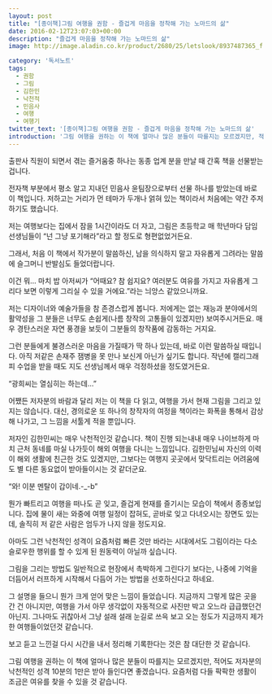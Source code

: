 ```yaml
---
layout: post
title: "[종이책]그림 여행을 권함 - 즐겁게 마음을 정착해 가는 노마드의 삶"
date: 2016-02-12T23:07:03+00:00
description: "즐겁게 마음을 정착해 가는 노마드의 삶"
image: http://image.aladin.co.kr/product/2680/25/letslook/8937487365_f.jpg

category: '독서노트'  
tags: 
  - 권함
  - 그림
  - 김한민
  - 낙천적
  - 민음사
  - 여행
  - 여행기
twitter_text: '[종이책]그림 여행을 권함 - 즐겁게 마음을 정착해 가는 노마드의 삶'
introduction: '그림 여행을 권하는 이 책에 얼마나 많은 분들이 따를지는 모르겠지만, 적어도 저자분의 낙천적인 성격 10분의 1만은 받아 들인다면 좋겠습니다. 요즘처럼 다들 팍팍한 생활이 조금은 여유를 찾을 수 있을 것 같습니다.'
---
```


출판사 직원이 되면서 겪는 즐거움중 하나는 동종 업계 분을 만날 때 간혹 책을 선물받는 겁니다.

전자책 부분에서 평소 알고 지내던 민음사 윤팀장으로부터 선물 하나를 받았는데 바로 이 책입니다. 저하고는 거리가 먼 테마가 두개나 얽혀 있는 책이라서 처음에는 약간 주저하기도 했습니다.

저는 여행보다는 집에서 잠을 1시간이라도 더 자고, 그림은 초등학교 매 학년마다 담임 선생님들이 &#8220;넌 그냥 포기해라&#8221;라고 할 정도로 형편없었거든요.

그래서, 처음 이 책에서 작가분이 말씀하신, 남을 의식하지 말고 자유롭게 그려라는 말씀에 슬그머니 반발심도 들었더랍니다.

이건 뭐&#8230; 마치 밥 아저씨가 &#8220;어때요? 참 쉽지요? 여러분도 여유를 가지고 자유롭게 그리다 보면 이렇게 그리실 수 있을 거에요.&#8221;라는 늬앙스 같았으니까요.

저는 디자이너와 예술가들을 참 존경스럽게 봅니다. 저에게는 없는 재능과 분야에서의 활약성을 그 분들은 너무도 손쉽게(나름 창작의 고통들이 있겠지만) 보여주시거든요. 매우 경탄스러운 자연 풍경을 보듯이 그분들의 창작품에 감동하는 거지요.

그런 분들에게 불경스러운 마음을 가질때가 딱 하나 있는데, 바로 이런 말씀하실 때입니다. 아직 저같은 손재주 잼병을 못 만나 보신게 아닌가 싶기도 합니다. 작년에 캘리그래피 수업을 받을 때도 지도 선생님께서 매우 걱정하셨을 정도였거든요.

&#8220;광희씨는 열심히는 하는데&#8230;&#8221;

어쨌든 저자분의 바람과 달리 저는 이 책을 다 읽고, 여행을 가서 현재 그림을 그리고 있지는 않습니다. 대신, 경의로운 또 하나의 창작자의 여정을 책이라는 화폭을 통해서 감상해 나가고, 그 느낌을 서툴게 적을 뿐입니다.

저자인 김한민씨는 매우 낙천적인것 같습니다. 책이 진행 되는내내 매우 나이브하게 마치 근처 동네를 마실 나가듯이 해외 여행을 다니는 느낌입니다. 김한민님씨 자신의 이력이 해외 생활에 친근한 것도 있겠지만, 그보다는 여행지 곳곳에서 맞닥트리는 어려움에도 별 다른 동요없이 받아들이시는 것 같더군요.

&#8220;와! 이분 멘탈이 갑이네.-_-b&#8221;

뭔가 빠트리고 여행을 떠나도 곧 잊고, 즐겁게 현재를 즐기시는 모습이 책에서 종종보입니다. 집에 물이 새는 와중에 여행 일정이 잡혀도, 곧바로 잊고 다녀오시는 장면도 있는데, 솔직히 저 같은 사람은 엄두가 나지 않을 정도지요.

아마도 그런 낙천적인 성격이 요즘처럼 빠른 것만 바라는 시대에서도 그림이라는 다소 슬로우한 행위를 할 수 있게 된 원동력이 아닐까 싶습니다.
  
그림을 그리는 방법도 일반적으로 현장에서 촉박하게 그린다기 보다는, 나중에 기억을 더듬어서 러프하게 시작해서 다듬어 가는 방법을 선호하신다고 하네요. 

그 설명을 들으니 뭔가 크게 얻어 맞은 느낌이 들었습니다. 지금까지 그렇게 많은 곳을 간 건 아니지만, 여행을 가서 아무 생각없이 자동적으로 사진만 박고 오느라 급급했던건 아닌지. 그나마도 귀찮아서 그냥 설래 설래 눈길로 쓰윽 보고 오는 정도가 지금까지 제가 한 여행들이었던것 같습니다.

보고 듣고 느낀걸 다시 시간을 내서 정리해 기록한다는 것은 참 대단한 것 같습니다.

그림 여행을 권하는 이 책에 얼마나 많은 분들이 따를지는 모르겠지만, 적어도 저자분의 낙천적인 성격 10분의 1만은 받아 들인다면 좋겠습니다. 요즘처럼 다들 팍팍한 생활이 조금은 여유를 찾을 수 있을 것 같습니다.